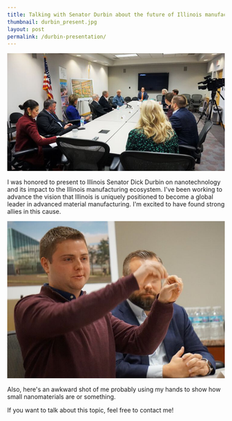```yaml
---
title: Talking with Senator Durbin about the future of Illinois manufacturing
thumbnail: durbin_present.jpg
layout: post
permalink: /durbin-presentation/
---
```


![](/assets/2019-11-01-durbin-presentation/durbin_present.jpg)

I was honored to present to Illinois Senator Dick Durbin on nanotechnology and its impact to the Illinois manufacturing ecosystem. I've been working to advance the vision that Illinois is uniquely positioned to become a global leader in advanced material manufacturing. I'm excited to have found strong allies in this cause.

![](/assets/2019-11-01-durbin-presentation/durbin_why.jpg)

Also, here's an awkward shot of me probably using my hands to show how small nanomaterials are or something.

If you want to talk about this topic, feel free to contact me!

